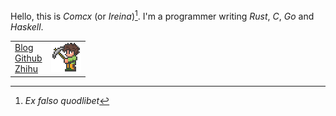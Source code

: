 Hello, this is *Comcx* (or *Ireina*)[^1].
I'm a programmer writing *Rust*, *C*, *Go* and *Haskell*.


|||
|--|--|
| [Blog](./journal/journal.md)<br>[Github](https://github.com/ireina7)<br>[Zhihu](https://www.zhihu.com/people/comcx)  |![avatar](./assets/icons8-best-terraria-48.png)|



[^1]: *Ex falso quodlibet*
